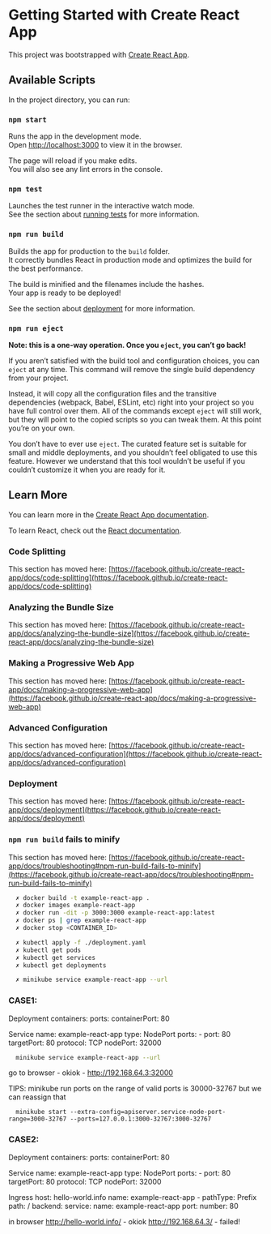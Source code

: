 # Getting Started with Create React App

This project was bootstrapped with [Create React App](https://github.com/facebook/create-react-app).

## Available Scripts

In the project directory, you can run:

### `npm start`

Runs the app in the development mode.\
Open [http://localhost:3000](http://localhost:3000) to view it in the browser.

The page will reload if you make edits.\
You will also see any lint errors in the console.

### `npm test`

Launches the test runner in the interactive watch mode.\
See the section about [running tests](https://facebook.github.io/create-react-app/docs/running-tests) for more information.

### `npm run build`

Builds the app for production to the `build` folder.\
It correctly bundles React in production mode and optimizes the build for the best performance.

The build is minified and the filenames include the hashes.\
Your app is ready to be deployed!

See the section about [deployment](https://facebook.github.io/create-react-app/docs/deployment) for more information.

### `npm run eject`

**Note: this is a one-way operation. Once you `eject`, you can’t go back!**

If you aren’t satisfied with the build tool and configuration choices, you can `eject` at any time. This command will remove the single build dependency from your project.

Instead, it will copy all the configuration files and the transitive dependencies (webpack, Babel, ESLint, etc) right into your project so you have full control over them. All of the commands except `eject` will still work, but they will point to the copied scripts so you can tweak them. At this point you’re on your own.

You don’t have to ever use `eject`. The curated feature set is suitable for small and middle deployments, and you shouldn’t feel obligated to use this feature. However we understand that this tool wouldn’t be useful if you couldn’t customize it when you are ready for it.

## Learn More

You can learn more in the [Create React App documentation](https://facebook.github.io/create-react-app/docs/getting-started).

To learn React, check out the [React documentation](https://reactjs.org/).

### Code Splitting

This section has moved here: [https://facebook.github.io/create-react-app/docs/code-splitting](https://facebook.github.io/create-react-app/docs/code-splitting)

### Analyzing the Bundle Size

This section has moved here: [https://facebook.github.io/create-react-app/docs/analyzing-the-bundle-size](https://facebook.github.io/create-react-app/docs/analyzing-the-bundle-size)

### Making a Progressive Web App

This section has moved here: [https://facebook.github.io/create-react-app/docs/making-a-progressive-web-app](https://facebook.github.io/create-react-app/docs/making-a-progressive-web-app)

### Advanced Configuration

This section has moved here: [https://facebook.github.io/create-react-app/docs/advanced-configuration](https://facebook.github.io/create-react-app/docs/advanced-configuration)

### Deployment

This section has moved here: [https://facebook.github.io/create-react-app/docs/deployment](https://facebook.github.io/create-react-app/docs/deployment)

### `npm run build` fails to minify

This section has moved here: [https://facebook.github.io/create-react-app/docs/troubleshooting#npm-run-build-fails-to-minify](https://facebook.github.io/create-react-app/docs/troubleshooting#npm-run-build-fails-to-minify)

```sh
  ✗ docker build -t example-react-app .
  ✗ docker images example-react-app
  ✗ docker run -dit -p 3000:3000 example-react-app:latest
  ✗ docker ps | grep example-react-app
  ✗ docker stop <CONTAINER_ID>

  ✗ kubectl apply -f ./deployment.yaml
  ✗ kubectl get pods
  ✗ kubectl get services
  ✗ kubectl get deployments

  ✗ minikube service example-react-app --url
```

### CASE1:
  Deployment
    containers:
      ports:
        containerPort: 80

  Service
    name: example-react-app
    type: NodePort
    ports:
      - port: 80
        targetPort: 80
        protocol: TCP
        nodePort: 32000

```sh
  minikube service example-react-app --url
```
go to browser - okiok - http://192.168.64.3:32000

TIPS: minikube run ports on the range of valid ports is 30000-32767
but we can reassign that
```
  minikube start --extra-config=apiserver.service-node-port-range=3000-32767 --ports=127.0.0.1:3000-32767:3000-32767
```

### CASE2:
  Deployment
    containers:
      ports:
        containerPort: 80

  Service
    name: example-react-app
    type: NodePort
    ports:
      - port: 80
        targetPort: 80
        protocol: TCP
        nodePort: 32000

  Ingress
    host: hello-world.info
      name: example-react-app
        - pathType: Prefix
          path: /
          backend:
            service:
              name: example-react-app
              port: 
                number: 80

  in browser
    http://hello-world.info/ - okiok
    http://192.168.64.3/ - failed!

